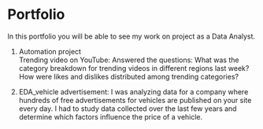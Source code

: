 # Portfolio

In this portfolio you will be able to see my work on project as a Data Analyst.

1. Automation project<br>
    Trending video on YouTube:
    Answered the questions:
        What was the category breakdown for trending videos in different regions last week?
        How were likes and dislikes distributed among trending categories?
        
3. EDA_vehicle advertisement:
    I was analyzing data for a company where hundreds of free advertisements for vehicles are published on your site every day.
    I had to study data collected over the last few     years and determine which factors influence the price of a vehicle.

